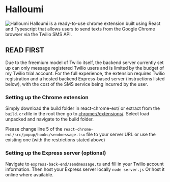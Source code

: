 # Halloumi
![Halloumi](image-url.jpg)
Halloumi is a ready-to-use chrome extension built using React and Typescript that allows users to send texts from the Google Chrome browser via the Twilio SMS API. 

## **READ FIRST**
Due to the freemium model of Twilio itself, the backend server currently set up can only message registered Twilio users and is limited by the budget of my Twilio trial account. For the full experience, the extension requires Twilio registration and a hosted backend Express-based server (instructions listed below), with the cost of the SMS service being incurred by the user.

### Setting up the Chrome extension
Simply download the build folder in react-chrome-ext/ or extract from the ``` build.crx ```file in the root then go to [chrome://extensions/](chrome://extensions/). Select load unpacked and navigate to the build folder.

Please change line 5 of the 
``` react-chrome-ext/src/popup/hooks/sendmessage.tsx ```
file to your server URL or use the existing one (with the restrictions stated above)

### Setting up the Express server (optional)
Navigate to 
``` express-back-end/sendmessage.ts ```
and fill in your Twilio account information. Then host your Express server locally 
``` node server.js ```
Or host it online where available.


